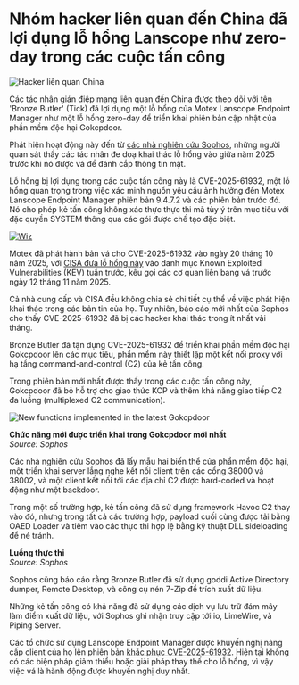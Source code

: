 # Nhóm hacker liên quan đến China đã lợi dụng lỗ hổng Lanscope như zero-day trong các cuộc tấn công

![Hacker liên quan China](https://www.bleepstatic.com/content/hl-images/2025/05/28/China.jpg)

Các tác nhân gián điệp mạng liên quan đến China được theo dõi với tên 'Bronze Butler' (Tick) đã lợi dụng một lỗ hổng của Motex Lanscope Endpoint Manager như một lỗ hổng zero-day để triển khai phiên bản cập nhật của phần mềm độc hại Gokcpdoor.

Phát hiện hoạt động này đến từ [các nhà nghiên cứu Sophos](https://news.sophos.com/en-us/2025/10/30/bronze-butler-exploits-japanese-asset-management-software-vulnerability/), những người quan sát thấy các tác nhân đe doạ khai thác lỗ hổng vào giữa năm 2025 trước khi nó được vá để đánh cắp thông tin mật.

Lỗ hổng bị lợi dụng trong các cuộc tấn công này là CVE-2025-61932, một lỗ hổng quan trọng trong việc xác minh nguồn yêu cầu ảnh hưởng đến Motex Lanscope Endpoint Manager phiên bản 9.4.7.2 và các phiên bản trước đó. Nó cho phép kẻ tấn công không xác thực thực thi mã tùy ý trên mục tiêu với đặc quyền SYSTEM thông qua các gói được chế tạo đặc biệt.

[![Wiz](https://www.bleepstatic.com/c/w/wiz/MCP-Research-Guide-970x250.png)](https://www.wiz.io/lp/inside-mcp-security-a-research-guide-on-emerging-risks?utm%5Fsource=bleepingcomputer&utm%5Fmedium=display&utm%5Fcampaign=FY26Q2%5FINB%5FFORM%5FMCP-Security-Research-Guide-Emerging-Risks&sfcid=701Py00000PcNI9IAN&utm%5Fterm=FY26Q4-bleepingcomputer-970x250&utm%5Fcontent=MCP-Security-Guide) 

Motex đã phát hành bản vá cho CVE-2025-61932 vào ngày 20 tháng 10 năm 2025, với [CISA đưa lỗ hổng này](https://www.bleepingcomputer.com/news/security/cisa-warns-of-lanscope-endpoint-manager-flaw-exploited-in-attacks/) vào danh mục Known Exploited Vulnerabilities (KEV) tuần trước, kêu gọi các cơ quan liên bang vá trước ngày 12 tháng 11 năm 2025.

Cả nhà cung cấp và CISA đều không chia sẻ chi tiết cụ thể về việc phát hiện khai thác trong các bản tin của họ. Tuy nhiên, báo cáo mới nhất của Sophos cho thấy CVE-2025-61932 đã bị các hacker khai thác trong ít nhất vài tháng.

Bronze Butler đã tận dụng CVE-2025-61932 để triển khai phần mềm độc hại Gokcpdoor lên các mục tiêu, phần mềm này thiết lập một kết nối proxy với hạ tầng command-and-control (C2) của kẻ tấn công.

Trong phiên bản mới nhất được thấy trong các cuộc tấn công này, Gokcpdoor đã bỏ hỗ trợ cho giao thức KCP và thêm khả năng giao tiếp C2 đa luồng (multiplexed C2 communication).

![New functions implemented in the latest Gokcpdoor](https://www.bleepstatic.com/images/news/u/1220909/2025/October/functions.jpg)

**Chức năng mới được triển khai trong Gokcpdoor mới nhất**  
_Source: Sophos_

Các nhà nghiên cứu Sophos đã lấy mẫu hai biến thể của phần mềm độc hại, một triển khai server lắng nghe kết nối client trên các cổng 38000 và 38002, và một client kết nối tới các địa chỉ C2 được hard-coded và hoạt động như một backdoor.

Trong một số trường hợp, kẻ tấn công đã sử dụng framework Havoc C2 thay vào đó, nhưng trong tất cả các trường hợp, payload cuối cùng được tải bằng OAED Loader và tiêm vào các thực thi hợp lệ bằng kỹ thuật DLL sideloading để né tránh.

**Luồng thực thi**  
_Source: Sophos_

Sophos cũng báo cáo rằng Bronze Butler đã sử dụng goddi Active Directory dumper, Remote Desktop, và công cụ nén 7-Zip để trích xuất dữ liệu.

Những kẻ tấn công có khả năng đã sử dụng các dịch vụ lưu trữ đám mây làm điểm xuất dữ liệu, với Sophos ghi nhận truy cập tới io, LimeWire, và Piping Server. 

Các tổ chức sử dụng Lanscope Endpoint Manager được khuyến nghị nâng cấp client của họ lên phiên bản [khắc phục CVE-2025-61932](https://www.motex.co.jp/news/notice/2025/release251020/). Hiện tại không có các biện pháp giảm thiểu hoặc giải pháp thay thế cho lỗ hổng, vì vậy việc vá là hành động được khuyến nghị duy nhất.